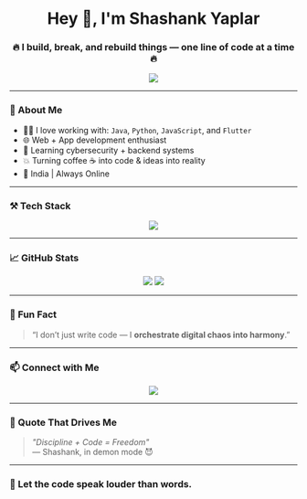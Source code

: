 <h1 align="center">Hey 👋, I'm Shashank Yaplar</h1>
<h3 align="center">🔥 I build, break, and rebuild things — one line of code at a time 🔥</h3>

<p align="center">
  <img src="https://readme-typing-svg.herokuapp.com?font=Fira+Code&size=24&pause=1000&color=00FFD9&width=435&lines=Full+Stack+Dev+In+Training...;Always+Learning+%F0%9F%9A%80;Code.+Debug.+Repeat.;Currently+Building+Cool+Stuff" />
</p>

---

### 🧠 About Me

- 👨‍💻 I love working with: `Java`, `Python`, `JavaScript`, and `Flutter`
- 🌐 Web + App development enthusiast
- 🔐 Learning cybersecurity + backend systems
- 💥 Turning coffee ☕ into code & ideas into reality
- 📍 India | Always Online

---

### ⚒️ Tech Stack

<p align="center">
  <img src="https://skillicons.dev/icons?i=js,html,css,python,java,flutter,firebase,mysql,sqlite&theme=dark" />
</p>

---

### 📈 GitHub Stats

<p align="center">
  <img src="https://github-readme-stats.vercel.app/api?username=shashankyaplar&show_icons=true&theme=tokyonight&border_radius=15" />
  <img src="https://github-readme-stats.vercel.app/api/top-langs/?username=shashankyaplar&layout=compact&theme=tokyonight" />
</p>

---

### 🧩 Fun Fact

> “I don’t just write code — I **orchestrate digital chaos into harmony**.”

---

### 📫 Connect with Me

<p align="center">
  <a href="https://github.com/shashankyaplar" target="_blank">
    <img src="https://img.shields.io/badge/GitHub-000000?style=for-the-badge&logo=github&logoColor=white" />
  </a>
  <!-- Add LinkedIn or other socials here if you want -->
</p>

---

### 💬 Quote That Drives Me

> _"Discipline + Code = Freedom"_  
> — Shashank, in demon mode 😈

---

### 🧨 Let the code speak louder than words.

<!-- Shine on, legend. -->


<!--
**Shashankgyaplar/Shashankgyaplar** is a ✨ _special_ ✨ repository because its `README.md` (this file) appears on your GitHub profile.

Here are some ideas to get you started:

- 🔭 I’m currently working on ...
- 🌱 I’m currently learning ...
- 👯 I’m looking to collaborate on ...
- 🤔 I’m looking for help with ...
- 💬 Ask me about ...
- 📫 How to reach me: ...
- 😄 Pronouns: ...
- ⚡ Fun fact: ...
-->
